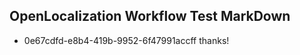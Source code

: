 ## OpenLocalization Workflow Test MarkDown
* 0e67cdfd-e8b4-419b-9952-6f47991accff thanks!

<!--HONumber=Sep16_HO1-->


